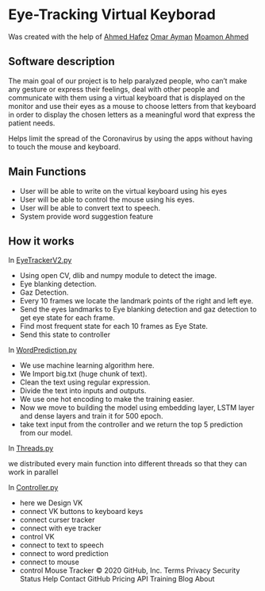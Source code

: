 Eye-Tracking Virtual Keyborad 
=============================
Was created with the help of 
[Ahmed Hafez](https://github.com/AhmedHafez98)
[Omar Ayman](https://github.com/OmarAymanMahfouz)
[Moamon Ahmed](https://github.com/MoamenAhmedMostafa)

Software description
--------------------
The main goal of our project is to help paralyzed people, who can’t make any gesture or express their feelings,
deal with other people and communicate with them using a virtual keyboard that is displayed on the monitor and
use their eyes as a mouse to choose letters from that keyboard in order to display the chosen letters as a meaningful word that express the patient needs.

Helps limit the spread of the Coronavirus by using the apps without having to touch the mouse and keyboard.

Main Functions
-
* User will be able to write on the virtual keyboard using his eyes 
* User will be able to control the mouse using his eyes.
* User will be able to convert text to speech.
* System provide word suggestion feature

How it works
-
In [EyeTrackerV2.py](https://github.com/AhmedHafez98/EyeTracker/blob/master/EyeTrackerV2.py)
* Using open CV, dlib and numpy module to detect the image.
* Eye blanking detection.
* Gaz Detection.
* Every 10 frames we locate the landmark points of the right and left eye.
* Send the eyes landmarks to Eye blanking detection and gaz detection to get eye state for each frame.
* Find most frequent state for each 10 frames as Eye State.
* Send this state to controller

In [WordPrediction.py](https://github.com/AhmedHafez98/EyeTracker/blob/master/WordPrediction.py)
* We use machine learning algorithm here.
* We Import big.txt (huge chunk of text).
* Clean the text using regular expression.
* Divide the text into inputs and outputs.
* We use one hot encoding to make the training easier.
* Now we move to building the model using embedding layer, LSTM layer and dense layers and train it for 500 epoch.
* take text input from the controller and we return the top 5 prediction from our model.

In [Threads.py](https://github.com/AhmedHafez98/EyeTracker/blob/master/Threads.py)

we distributed every main function into different threads so that they can work in parallel

In [Controller.py](https://github.com/AhmedHafez98/EyeTracker/blob/master/Controller.py)
* here we Design VK
* connect VK buttons to keyboard keys
* connect curser tracker
* connect with eye tracker
* control VK
* connect to text to speech
* connect to word prediction
* connect to mouse
* control Mouse Tracker
© 2020 GitHub, Inc.
Terms
Privacy
Security
Status
Help
Contact GitHub
Pricing
API
Training
Blog
About
